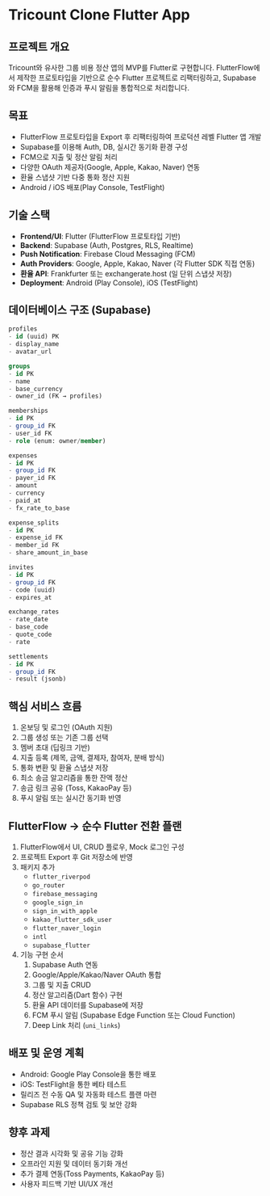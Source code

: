 # Tricount Clone Flutter App

## 프로젝트 개요
Tricount와 유사한 그룹 비용 정산 앱의 MVP를 Flutter로 구현합니다. FlutterFlow에서 제작한 프로토타입을 기반으로 순수 Flutter 프로젝트로 리팩터링하고, Supabase와 FCM을 활용해 인증과 푸시 알림을 통합적으로 처리합니다.

## 목표
- FlutterFlow 프로토타입을 Export 후 리팩터링하여 프로덕션 레벨 Flutter 앱 개발
- Supabase를 이용해 Auth, DB, 실시간 동기화 환경 구성
- FCM으로 지출 및 정산 알림 처리
- 다양한 OAuth 제공자(Google, Apple, Kakao, Naver) 연동
- 환율 스냅샷 기반 다중 통화 정산 지원
- Android / iOS 배포(Play Console, TestFlight)

## 기술 스택
- **Frontend/UI**: Flutter (FlutterFlow 프로토타입 기반)
- **Backend**: Supabase (Auth, Postgres, RLS, Realtime)
- **Push Notification**: Firebase Cloud Messaging (FCM)
- **Auth Providers**: Google, Apple, Kakao, Naver (각 Flutter SDK 직접 연동)
- **환율 API**: Frankfurter 또는 exchangerate.host (일 단위 스냅샷 저장)
- **Deployment**: Android (Play Console), iOS (TestFlight)

## 데이터베이스 구조 (Supabase)
```sql
profiles
- id (uuid) PK
- display_name
- avatar_url

groups
- id PK
- name
- base_currency
- owner_id (FK → profiles)

memberships
- id PK
- group_id FK
- user_id FK
- role (enum: owner/member)

expenses
- id PK
- group_id FK
- payer_id FK
- amount
- currency
- paid_at
- fx_rate_to_base

expense_splits
- id PK
- expense_id FK
- member_id FK
- share_amount_in_base

invites
- id PK
- group_id FK
- code (uuid)
- expires_at

exchange_rates
- rate_date
- base_code
- quote_code
- rate

settlements
- id PK
- group_id FK
- result (jsonb)
```

## 핵심 서비스 흐름
1. 온보딩 및 로그인 (OAuth 지원)
2. 그룹 생성 또는 기존 그룹 선택
3. 멤버 초대 (딥링크 기반)
4. 지출 등록 (제목, 금액, 결제자, 참여자, 분배 방식)
5. 통화 변환 및 환율 스냅샷 저장
6. 최소 송금 알고리즘을 통한 잔액 정산
7. 송금 링크 공유 (Toss, KakaoPay 등)
8. 푸시 알림 또는 실시간 동기화 반영

## FlutterFlow → 순수 Flutter 전환 플랜
1. FlutterFlow에서 UI, CRUD 플로우, Mock 로그인 구성
2. 프로젝트 Export 후 Git 저장소에 반영
3. 패키지 추가
   - `flutter_riverpod`
   - `go_router`
   - `firebase_messaging`
   - `google_sign_in`
   - `sign_in_with_apple`
   - `kakao_flutter_sdk_user`
   - `flutter_naver_login`
   - `intl`
   - `supabase_flutter`
4. 기능 구현 순서
   1. Supabase Auth 연동
   2. Google/Apple/Kakao/Naver OAuth 통합
   3. 그룹 및 지출 CRUD
   4. 정산 알고리즘(Dart 함수) 구현
   5. 환율 API 데이터를 Supabase에 저장
   6. FCM 푸시 알림 (Supabase Edge Function 또는 Cloud Function)
   7. Deep Link 처리 (`uni_links`)

## 배포 및 운영 계획
- Android: Google Play Console을 통한 배포
- iOS: TestFlight을 통한 베타 테스트
- 릴리즈 전 수동 QA 및 자동화 테스트 플랜 마련
- Supabase RLS 정책 검토 및 보안 강화

## 향후 과제
- 정산 결과 시각화 및 공유 기능 강화
- 오프라인 지원 및 데이터 동기화 개선
- 추가 결제 연동(Toss Payments, KakaoPay 등)
- 사용자 피드백 기반 UI/UX 개선

